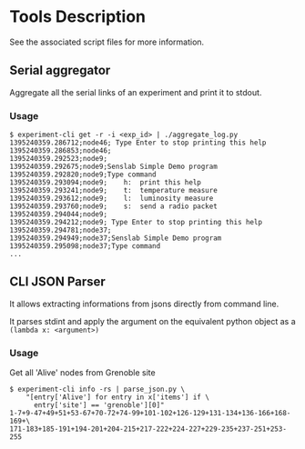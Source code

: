 Tools Description
=================

See the associated script files for more information.


Serial aggregator
-----------------

Aggregate all the serial links of an experiment and print it to stdout.

### Usage ###

    $ experiment-cli get -r -i <exp_id> | ./aggregate_log.py
    1395240359.286712;node46; Type Enter to stop printing this help
    1395240359.286853;node46;
    1395240359.292523;node9;
    1395240359.292675;node9;Senslab Simple Demo program
    1395240359.292820;node9;Type command
    1395240359.293094;node9;    h:  print this help
    1395240359.293241;node9;    t:  temperature measure
    1395240359.293612;node9;    l:  luminosity measure
    1395240359.293760;node9;    s:  send a radio packet
    1395240359.294044;node9;
    1395240359.294212;node9; Type Enter to stop printing this help
    1395240359.294781;node37;
    1395240359.294949;node37;Senslab Simple Demo program
    1395240359.295098;node37;Type command
    ...



CLI JSON Parser
---------------

It allows extracting informations from jsons directly from command line.

It parses stdint and apply the argument on the equivalent python object as a
`(lambda x: <argument>)`

### Usage ###

Get all 'Alive' nodes from Grenoble site

    $ experiment-cli info -rs | parse_json.py \
        "[entry['Alive'] for entry in x['items'] if \
          entry['site'] == 'grenoble'][0]"
    1-7+9-47+49+51+53-67+70-72+74-99+101-102+126-129+131-134+136-166+168-169+\
    171-183+185-191+194-201+204-215+217-222+224-227+229-235+237-251+253-255


